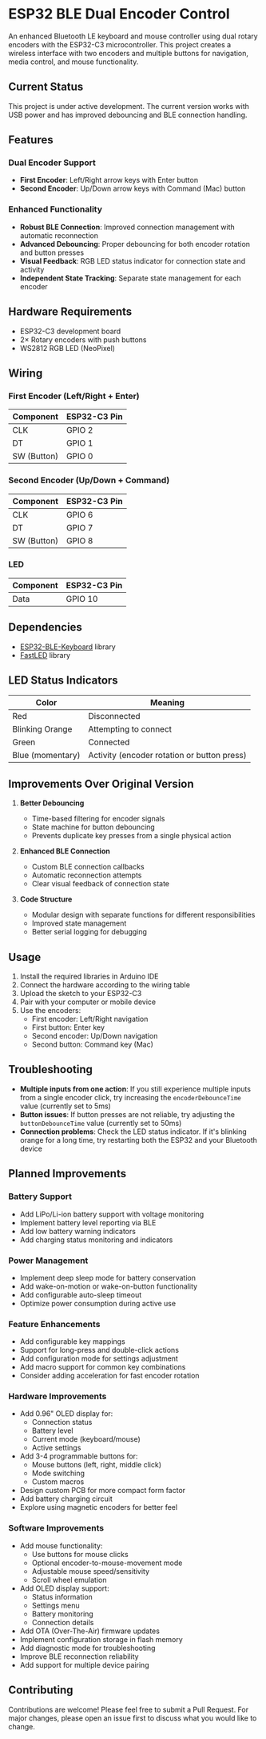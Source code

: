 # ESP32 BLE Dual Encoder Control

An enhanced Bluetooth LE keyboard and mouse controller using dual rotary encoders with the ESP32-C3 microcontroller. This project creates a wireless interface with two encoders and multiple buttons for navigation, media control, and mouse functionality.

## Current Status

This project is under active development. The current version works with USB power and has improved debouncing and BLE connection handling.

## Features

### Dual Encoder Support
- **First Encoder**: Left/Right arrow keys with Enter button
- **Second Encoder**: Up/Down arrow keys with Command (Mac) button

### Enhanced Functionality
- **Robust BLE Connection**: Improved connection management with automatic reconnection
- **Advanced Debouncing**: Proper debouncing for both encoder rotation and button presses
- **Visual Feedback**: RGB LED status indicator for connection state and activity
- **Independent State Tracking**: Separate state management for each encoder

## Hardware Requirements

- ESP32-C3 development board
- 2× Rotary encoders with push buttons
- WS2812 RGB LED (NeoPixel)

## Wiring

### First Encoder (Left/Right + Enter)
| Component | ESP32-C3 Pin |
|-----------|--------------|
| CLK | GPIO 2 |
| DT | GPIO 1 |
| SW (Button) | GPIO 0 |

### Second Encoder (Up/Down + Command)
| Component | ESP32-C3 Pin |
|-----------|--------------|
| CLK | GPIO 6 |
| DT | GPIO 7 |
| SW (Button) | GPIO 8 |

### LED
| Component | ESP32-C3 Pin |
|-----------|--------------|
| Data | GPIO 10 |

## Dependencies

- [ESP32-BLE-Keyboard](https://github.com/T-vK/ESP32-BLE-Keyboard) library
- [FastLED](https://github.com/FastLED/FastLED) library

## LED Status Indicators

| Color | Meaning |
|-------|---------|
| Red | Disconnected |
| Blinking Orange | Attempting to connect |
| Green | Connected |
| Blue (momentary) | Activity (encoder rotation or button press) |

## Improvements Over Original Version

1. **Better Debouncing**
   - Time-based filtering for encoder signals
   - State machine for button debouncing
   - Prevents duplicate key presses from a single physical action

2. **Enhanced BLE Connection**
   - Custom BLE connection callbacks
   - Automatic reconnection attempts
   - Clear visual feedback of connection state

3. **Code Structure**
   - Modular design with separate functions for different responsibilities
   - Improved state management
   - Better serial logging for debugging

## Usage

1. Install the required libraries in Arduino IDE
2. Connect the hardware according to the wiring table
3. Upload the sketch to your ESP32-C3
4. Pair with your computer or mobile device
5. Use the encoders:
   - First encoder: Left/Right navigation
   - First button: Enter key
   - Second encoder: Up/Down navigation
   - Second button: Command key (Mac)

## Troubleshooting

- **Multiple inputs from one action**: If you still experience multiple inputs from a single encoder click, try increasing the `encoderDebounceTime` value (currently set to 5ms)
- **Button issues**: If button presses are not reliable, try adjusting the `buttonDebounceTime` value (currently set to 50ms)
- **Connection problems**: Check the LED status indicator. If it's blinking orange for a long time, try restarting both the ESP32 and your Bluetooth device

## Planned Improvements

### Battery Support
- Add LiPo/Li-ion battery support with voltage monitoring
- Implement battery level reporting via BLE
- Add low battery warning indicators
- Add charging status monitoring and indicators

### Power Management
- Implement deep sleep mode for battery conservation
- Add wake-on-motion or wake-on-button functionality
- Add configurable auto-sleep timeout
- Optimize power consumption during active use

### Feature Enhancements
- Add configurable key mappings
- Support for long-press and double-click actions
- Add configuration mode for settings adjustment
- Add macro support for common key combinations
- Consider adding acceleration for fast encoder rotation

### Hardware Improvements
- Add 0.96" OLED display for:
  * Connection status
  * Battery level
  * Current mode (keyboard/mouse)
  * Active settings
- Add 3-4 programmable buttons for:
  * Mouse buttons (left, right, middle click)
  * Mode switching
  * Custom macros
- Design custom PCB for more compact form factor
- Add battery charging circuit
- Explore using magnetic encoders for better feel

### Software Improvements
- Add mouse functionality:
  * Use buttons for mouse clicks
  * Optional encoder-to-mouse-movement mode
  * Adjustable mouse speed/sensitivity
  * Scroll wheel emulation
- Add OLED display support:
  * Status information
  * Settings menu
  * Battery monitoring
  * Connection details
- Add OTA (Over-The-Air) firmware updates
- Implement configuration storage in flash memory
- Add diagnostic mode for troubleshooting
- Improve BLE reconnection reliability
- Add support for multiple device pairing

## Contributing

Contributions are welcome! Please feel free to submit a Pull Request. For major changes, please open an issue first to discuss what you would like to change.
